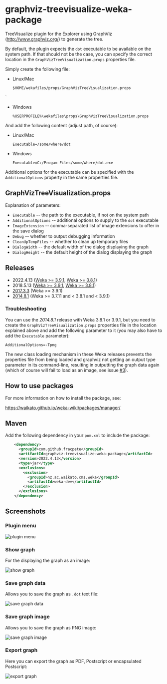 # graphviz-treevisualize-weka-package

TreeVisualize plugin for the Explorer using GraphViz (http://www.graphviz.org/)
to generate the tree.

By default, the plugin expects the `dot` executable to be available on the
system path. If that should not be the case, you can specify the correct
location in the `GraphVizTreeVisualization.props` properties file.

Simply create the following file:

* Linux/Mac
  ```
  $HOME/wekafiles/props/GraphVizTreeVisualization.props
  ```
`
* Windows
  ```
  %USERPROFILE%\wekafiles\props\GraphVizTreeVisualization.props
  ```

And add the following content (adjust path, of course):

* Linux/Mac
  ```
  Executable=/some/where/dot
  ```

* Windows
  ```
  Executable=C:/Progam Files/some/where/dot.exe
  ```

Additional options for the executable can be specified with the
`AdditionalOptions` property in the same properties file.


## GraphVizTreeVisualization.props

Explanation of parameters:

* `Executable` -- the path to the executable, if not on the system path 
* `AdditionalOptions` -- additional options to supply to the `dot` executable
* `ImageExtension` -- comma-separated list of image extensions to offer in the save dialog
* `Debug` -- whether to output debugging information
* `CleanUpTempFiles` -- whether to clean up temporary files
* `DialogWidth` -- the default width of the dialog displaying the graph
* `DialogHeight` -- the default height of the dialog displaying the graph


## Releases

* 2022.4.13 ([Weka >= 3.9.1](https://github.com/fracpete/graphviz-treevisualize-weka-package/releases/download/v2022.4.13/graphviz-treevisualize-2022.4.13-3.9.x.zip), [Weka >= 3.8.1](https://github.com/fracpete/graphviz-treevisualize-weka-package/releases/download/v2022.4.13/graphviz-treevisualize-2022.4.13-3.8.x.zip))
* 2018.5.13 ([Weka >= 3.9.1](https://github.com/fracpete/graphviz-treevisualize-weka-package/releases/download/v2018.5.13/graphviz-treevisualize-2018.5.13-3.9.x.zip), [Weka >= 3.8.1](https://github.com/fracpete/graphviz-treevisualize-weka-package/releases/download/v2018.5.13/graphviz-treevisualize-2018.5.13-3.8.x.zip))
* [2017.3.3](https://github.com/fracpete/graphviz-treevisualize-weka-package/releases/download/v2017.3.3/graphviz-treevisualize-2017.3.3.zip) (Weka >= 3.9.1)
* [2014.8.1](https://github.com/fracpete/graphviz-treevisualize-weka-package/releases/download/v2014.8.1/graphviz-treevisualize-2014.8.1.zip) (Weka >= 3.7.11 and < 3.8.1 and < 3.9.1)

### Troubleshooting

You can use the *2014.8.1* release with Weka 3.8.1 or 3.9.1, but you need to 
create the `GraphVizTreeVisualization.props` properties file in the location
explained above and add the following parameter to it (you may also have to
add the `Executable` parameter):

```
AdditionalOptions=-Tpng
```

The new class loading mechanism in these Weka releases prevents the properties
file from being loaded and graphviz not getting an output type parameter in
its command-line, resulting in outputting the graph data again (which of course
will fail to load as an image, see issue [#3](https://github.com/fracpete/graphviz-treevisualize-weka-package/issues/3)).

## How to use packages

For more information on how to install the package, see:

https://waikato.github.io/weka-wiki/packages/manager/


## Maven

Add the following dependency in your `pom.xml` to include the package:

```xml
    <dependency>
      <groupId>com.github.fracpete</groupId>
      <artifactId>graphviz-treevisualize-weka-package</artifactId>
      <version>2022.4.13</version>
      <type>jar</type>
      <exclusions>
        <exclusion>
          <groupId>nz.ac.waikato.cms.weka</groupId>
          <artifactId>weka-dev</artifactId>
        </exclusion>
      </exclusions>
    </dependency>
```

## Screenshots

### Plugin menu

![plugin menu](src/site/resources/plugin_menu.png)

### Show graph

For the displaying the graph as an image:

![show graph](src/site/resources/show_graph.png)

### Save graph data

Allows you to save the graph as `.dot` text file:

![save graph data](src/site/resources/save_graph_data.png)

### Save graph image

Allows you to save the graph as PNG image:

![save graph image](src/site/resources/save_graph_image.png)

### Export graph

Here you can export the graph as PDF, Postscript or encapsulated Postscript:

![export graph](src/site/resources/export_graph.png)
